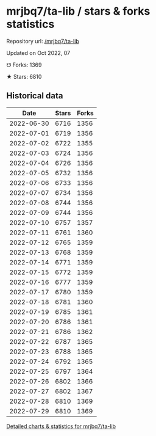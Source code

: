 # mrjbq7/ta-lib / stars & forks statistics

Repository url: [/mrjbq7/ta-lib](https://github.com/mrjbq7/ta-lib)

Updated on Oct 2022, 07

☋ Forks: 1369

★ Stars: 6810

## Historical data
| Date | Stars | Forks |
|------|-------|-------|
| 2022-06-30 | 6716 | 1356 | 
| 2022-07-01 | 6719 | 1356 | 
| 2022-07-02 | 6722 | 1355 | 
| 2022-07-03 | 6724 | 1356 | 
| 2022-07-04 | 6726 | 1356 | 
| 2022-07-05 | 6732 | 1356 | 
| 2022-07-06 | 6733 | 1356 | 
| 2022-07-07 | 6734 | 1356 | 
| 2022-07-08 | 6744 | 1356 | 
| 2022-07-09 | 6744 | 1356 | 
| 2022-07-10 | 6757 | 1357 | 
| 2022-07-11 | 6761 | 1360 | 
| 2022-07-12 | 6765 | 1359 | 
| 2022-07-13 | 6768 | 1359 | 
| 2022-07-14 | 6771 | 1359 | 
| 2022-07-15 | 6772 | 1359 | 
| 2022-07-16 | 6777 | 1359 | 
| 2022-07-17 | 6780 | 1359 | 
| 2022-07-18 | 6781 | 1360 | 
| 2022-07-19 | 6785 | 1361 | 
| 2022-07-20 | 6786 | 1361 | 
| 2022-07-21 | 6786 | 1362 | 
| 2022-07-22 | 6787 | 1365 | 
| 2022-07-23 | 6788 | 1365 | 
| 2022-07-24 | 6792 | 1365 | 
| 2022-07-25 | 6797 | 1364 | 
| 2022-07-26 | 6802 | 1366 | 
| 2022-07-27 | 6802 | 1367 | 
| 2022-07-28 | 6810 | 1369 | 
| 2022-07-29 | 6810 | 1369 | 


[Detailed charts & statistics for mrjbq7/ta-lib](https://reviewgithub.com/rep/mrjbq7/ta-lib)
